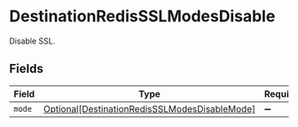 # DestinationRedisSSLModesDisable

Disable SSL.


## Fields

| Field                                                                                                       | Type                                                                                                        | Required                                                                                                    | Description                                                                                                 |
| ----------------------------------------------------------------------------------------------------------- | ----------------------------------------------------------------------------------------------------------- | ----------------------------------------------------------------------------------------------------------- | ----------------------------------------------------------------------------------------------------------- |
| `mode`                                                                                                      | [Optional[DestinationRedisSSLModesDisableMode]](../../models/shared/destinationredissslmodesdisablemode.md) | :heavy_minus_sign:                                                                                          | N/A                                                                                                         |